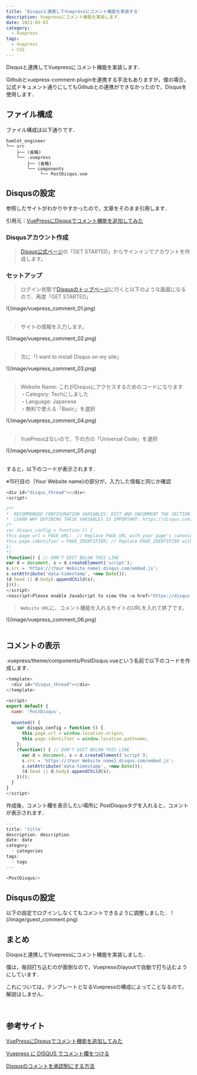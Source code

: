 ```yaml
---
title: 'Disqusと連携してVuepressにコメント機能を実装する'
description: Vuepressにコメント機能を実装します．
date: 2021-05-03
category: 
  - Vuepress
tags:
  - Vuepress
  - CSS
---
```

Disqusと連携してVuepressにコメント機能を実装します．

<!-- more -->

<ClientOnly>
  <CallInArticleAdsense />
</ClientOnly>

Githubとvuepress-comment-pluginを連携する手法もありますが，僕の場合，公式ドキュメント通りにしてもGithubとの連携ができなかったので，Disqusを使用します．






## ファイル構成
ファイル構成は以下通りです．
```
hamlet_engineer
└── src
    ├── (省略)
    └── .vuepress
        ├── (省略)
        └── components
             └── PostDisqus.vue
```

## Disqusの設定
参照したサイトがわかりやすかったので，文章をそのまま引用します．

引用元：[VuePressにDisqusでコメント機能を追加してみた](https://dorasu-tech.dorasu.com/posts/2020/03/18/vuepress-disqus.html)

### Disqusアカウント作成
>[Disqus公式ページ](https://disqus.com/)の「GET STARTED」からサインインでアカウントを作成します。

### セットアップ
>ログイン状態で[Disqusのトップページ](https://disqus.com/)に行くと以下のような画面になるので、再度「GET STARTED」

!(/image/vuepress_comment_01.png)<br><br>

> サイトの情報を入力します。

!(/image/vuepress_comment_02.png)<br><br>

> 次に「I want to install Disqus on my site」

!(/image/vuepress_comment_03.png)<br><br>

> Website Name: これがDisqusにアクセスするためのコードになります<br>
・Category: Techにしました<br>
・Language: Japanese<br>
・無料で使える「Basic」を選択<br>

!(/image/vuepress_comment_04.png)<br><br>

> VuePressはないので、下の方の「Universal Code」を選択

!(/image/vuepress_comment_05.png)<br><br>

すると，以下のコードが表示されます．

※15行目の｛Your Website name}の部分が，入力した情報と同じか確認
```js
<div id="disqus_thread"></div>
<script>

/**
*  RECOMMENDED CONFIGURATION VARIABLES: EDIT AND UNCOMMENT THE SECTION BELOW TO INSERT DYNAMIC VALUES FROM YOUR PLATFORM OR CMS.
*  LEARN WHY DEFINING THESE VARIABLES IS IMPORTANT: https://disqus.com/admin/universalcode/#configuration-variables*/
/*
var disqus_config = function () {
this.page.url = PAGE_URL;  // Replace PAGE_URL with your page's canonical URL variable
this.page.identifier = PAGE_IDENTIFIER; // Replace PAGE_IDENTIFIER with your page's unique identifier variable
};
*/
(function() { // DON'T EDIT BELOW THIS LINE
var d = document, s = d.createElement('script');
s.src = 'https://｛Your Website name}.disqus.com/embed.js';
s.setAttribute('data-timestamp', +new Date());
(d.head || d.body).appendChild(s);
})();
</script>
<noscript>Please enable JavaScript to view the <a href="https://disqus.com/?ref_noscript">comments powered by Disqus.</a></noscript>
```

> `Website URL`に、コメント機能を入れるサイトのURLを入れて終了です。

!(/image/vuepress_comment_06.png)<br><br>

## コメントの表示
.vuepress/theme/components/PostDisqus.vueという名前で以下のコードを作成します．

```js
<template>
  <div id="disqus_thread"></div>
</template>

<script>
export default {
  name: 'PostDisqus',
  
  mounted() {
    var disqus_config = function () {
      this.page.url = window.location.origin;  
      this.page.identifier = window.location.pathname; 
    };
    (function() { // DON'T EDIT BELOW THIS LINE
      var d = document, s = d.createElement('script');
      s.src = 'https://｛Your Website name}.disqus.com/embed.js';
      s.setAttribute('data-timestamp', +new Date());
      (d.head || d.body).appendChild(s);
    })();
  }
}
</script>
```

作成後，コメント欄を表示したい場所に PostDisqusタグを入れると，コメントが表示されます．
```js
---
title: 'title'
description: description
date: date
category: 
  - categories
tags:
  - tags
---

<PostDisqus/>
```

## Disqusの設定
以下の設定でログインしなくてもコメントできるように調整しました．
!(/image/guest_comment.png)


## まとめ
Disqusと連携してVuepressにコメント機能を実装しました．

僕は，毎回打ち込むのが面倒なので，Vuepressのlayoutで自動で打ち込むようにしています．

これについては，テンプレートとなるVuepressの構成によってことなるので，解説はしません．

<br>

## 参考サイト
[VuePressにDisqusでコメント機能を追加してみた](https://dorasu-tech.dorasu.com/posts/2020/03/18/vuepress-disqus.html)

[Vuepress に DISQUS でコメント欄をつける](https://passe-de-mode.uedasoft.com/ja/tips/software/frontend/vuepress/vuepress03.html)

[Disqusのコメントを承認制にする方法](https://hamazof.com/2019/06/17/disqus_comment_syouninsei/)




<ClientOnly>
  <CallInArticleAdsense />
</ClientOnly>